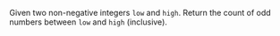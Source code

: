Given two non-negative integers `low` and `high`. Return the count of odd numbers between `low` and `high` (inclusive).